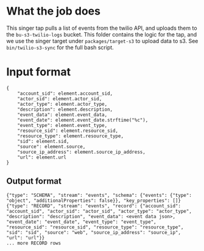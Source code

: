 # What the job does
This singer tap pulls a list of events from the twilio API, and uploads them to the `bu-s3-twilio-logs` bucket. This folder contains the logic for the tap, and we use the singer target under `packages/target-s3` to upload data to s3. See `bin/twilio-s3-sync` for the full bash script. 

# Input format
```
{
    "account_sid": element.account_sid,
    "actor_sid": element.actor_sid,
    "actor_type": element.actor_type,
    "description": element.description,
    "event_data": element.event_data,
    "event_date": element.event_date.strftime("%c"),
    "event_type": element.event_type,
    "resource_sid": element.resource_sid,
    "resource_type": element.resource_type,
    "sid": element.sid,
    "source": element.source,
    "source_ip_address": element.source_ip_address,
    "url": element.url
}
```

## Output format
```
{"type": "SCHEMA", "stream": "events", "schema": {"events": {"type": "object", "additionalProperties": false}}, "key_properties": []}
{"type": "RECORD", "stream": "events", "record": {"account_sid": "account_sid", "actor_sid": "actor_sid", "actor_type": "actor_type", "description": "description", "event_data": <event data json>, "event_date": "event_date", "event_type": "event_type", "resource_sid": "resource_sid", "resource_type": "resource_type", "sid": "sid", "source": "web", "source_ip_address": "source_ip", "url": "url"}}
... more RECORD rows
```

